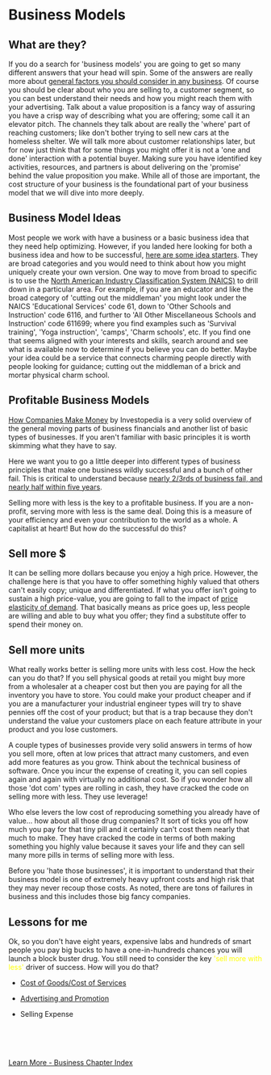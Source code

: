 
# Business Models

## What are they?

If you do a search for 'business models' you are going to get so many different answers that your head will spin.   Some of the answers are really more about [general factors you should consider in any business](https://www.sbdc.duq.edu/Blog-Item-What-is-Business-Model-Canvas).   Of course you should be clear about who you are selling to, a customer segment, so you can best understand their needs and how you might reach them with your advertising.   Talk about a value proposition is a fancy way of assuring you have a crisp way of describing what you are offering; some call it an elevator pitch.  The channels they talk about are really the 'where' part of reaching customers; like don't bother trying to sell new cars at the homeless shelter.  We will talk more about customer relationships later, but for now just think that for some things you might offer it is not a 'one and done' interaction with a potential buyer.   Making sure you have identified key activities, resources, and partners is about delivering on the 'promise' behind the value proposition you make.  While all of those are important, the cost structure of your business is the foundational part of your business model that we will dive into more deeply.

## Business Model Ideas

Most people we work with have a business or a basic business idea that they need help optimizing.  However, if you landed here looking for both a business idea and how to be successful, [here are some idea starters](https://simplicable.com/new/business-models).  They are broad categories and you would need to think about how you might uniquely create your own version.   One way to move from broad to specific is to use the [North American Industry Classification System (NAICS)](https://www.census.gov/naics/) to drill down in a particular area.  For example, if you are an educator and like the broad category of 'cutting out the middleman' you might look under the NAICS 'Educational Services' code 61,  down to 'Other Schools and Instruction' code 6116, and further to 'All Other Miscellaneous Schools and Instruction' code 611699; where you find examples such as 'Survival training', 'Yoga instruction', 'camps', 'Charm schools', etc.   If you find one that seems aligned with your interests and skills, search around and see what is available now to determine if you believe you can do better.   Maybe your idea could be a service that connects charming people directly with people looking for guidance; cutting out the middleman of a brick and mortar physical charm school.

## Profitable Business Models

[How Companies Make Money](https://www.investopedia.com/terms/b/businessmodel.asp) by Investopedia is a very solid overview of the general moving parts of business financials and another list of basic types of businesses.  If you aren't familiar with basic principles it is worth skimming what they have to say.  

Here we want you to go a little deeper into different types of business principles that make one business wildly successful and a bunch of other fail.  This is critical to understand because [nearly 2/3rds of business fail, and nearly half within five years](https://www.lendingtree.com/business/small/failure-rate/).

Selling more with less is the key to a profitable business.  If you are a non-profit, serving more with less is the same deal.   Doing this is a measure of your efficiency and even your contribution to the world as a whole.  A capitalist at heart!   But how do the successful do this?

## Sell more $

It can be selling more dollars because you enjoy a high price.  However, the challenge here is that you have to offer something highly valued that others can't easily copy; unique and differentiated.   If what you offer isn't going to sustain a high price-value, you are going to fall to the impact of [price elasticity of demand](https://en.wikipedia.org/wiki/Price_elasticity_of_demand).  That basically means as price goes up, less people are willing and able to buy what you offer; they find a substitute offer to spend their money on. 

## Sell more units

What really works better is selling more units with less cost.  How the heck can you do that?  If you sell physical goods at retail you might buy more from a wholesaler at a cheaper cost but then you are paying for all the inventory you have to store.  You could make your product cheaper and if you are a manufacturer your industrial engineer types will try to shave pennies off the cost of your product; but that is a trap because they don't understand the value your customers place on each feature attribute in your product and you lose customers.  

A couple types of businesses provide very solid answers in terms of how you sell more, often at low prices that attract many customers, and even add more features as you grow.  Think about the technical business of software.  Once you incur the expense of creating it, you can sell copies again and again with virtually no additional cost.  So if you wonder how all those 'dot com' types are rolling in cash, they have cracked the code on selling more with less.  They use leverage!

Who else levers the low cost of reproducing something you already have of value... how about all those drug companies?  It sort of ticks you off how much you pay for that tiny pill and it certainly can't cost them nearly that much to make.  They have cracked the code in terms of both making something you highly value because it saves your life and they can sell many more pills in terms of selling more with less.

Before you 'hate those businesses', it is important to understand that their business model is one of extremely heavy upfront costs and high risk that they may never recoup those costs.  As noted, there are tons of failures in business and this includes those big fancy companies.  

## Lessons for me

Ok, so you don't have eight years, expensive labs and hundreds of smart people you pay big bucks to have a one-in-hundreds chances you will launch a block buster drug.  You still need to consider the key <font color=yellow>'sell more with less'</font> driver of success.  How will you do that?

- [Cost of Goods/Cost of Services](../business/cogs.md)

- [Advertising and Promotion](../business/adpromo.md)

- Selling Expense



<br>
<br>
<br>

[Learn More - Business Chapter Index](../chapters.md#business)
